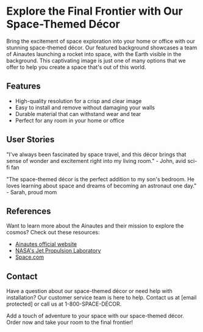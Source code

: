 <!--font:Open Sans-->

# Explore the Final Frontier with Our Space-Themed Décor

Bring the excitement of space exploration into your home or office with our stunning space-themed décor. Our featured background showcases a team of Ainautes launching a rocket into space, with the Earth visible in the background. This captivating image is just one of many options that we offer to help you create a space that's out of this world.

## Features

- High-quality resolution for a crisp and clear image
- Easy to install and remove without damaging your walls
- Durable material that can withstand wear and tear
- Perfect for any room in your home or office

## User Stories

"I've always been fascinated by space travel, and this décor brings that sense of wonder and excitement right into my living room." - John, avid sci-fi fan

"The space-themed décor is the perfect addition to my son's bedroom. He loves learning about space and dreams of becoming an astronaut one day." - Sarah, proud mom

## References

Want to learn more about the Ainautes and their mission to explore the cosmos? Check out these resources:

- [Ainautes official website](#)
- [NASA's Jet Propulsion Laboratory](#)
- [Space.com](#)

## Contact

Have a question about our space-themed décor or need help with installation? Our customer service team is here to help. Contact us at [email protected] or call us at 1-800-SPACE-DÉCOR.

Add a touch of adventure to your space with our space-themed décor. Order now and take your room to the final frontier!

<!--

Write me content for website with wallpaper which alt text is:

"A team of Ainautes launching a rocket into space, with the Earth visible in the background."

The name/title of the page should not be 1:1 copy of the alt text but rather a real content of the website which is using this wallpaper.

- Use markdown format 
- Start with heading
- Heading should be short and concise
- The content should look like a real website 
- The website should not be about the wallpaper, wallpaper is just a related background
- Heading should be contain work "wallpaper" or "background"
- Include real sections like references, contact, user stories, etc. use things relevant to the page purpose.
- Feel free to use structure like headings, bullets, numbering, blockquotes, paragraphs, horizontal lines, etc.
- You can use formatting like bold or _italic_
- You can include UTF-8 emojis
- Links should be only #hash anchors (and you can refer to the document itself)
- Do not include images


---


# Space Odyssey Wallpaper for the Ultimate Sci-Fi Fan

Are you a fan of science fiction and space exploration? Look no further than our Space Odyssey wallpaper, featuring a team of Ainautes launching a rocket into space with the Earth visible in the background. This stunning wallpaper is perfect for anyone who wants to add a touch of adventure and excitement to their home or office.

## Features

- High-quality resolution for a crisp and clear image
- Easy to install and remove without damaging your walls
- Durable material that can withstand wear and tear
- Perfect for any room in your home or office

## User Stories

"I've always been fascinated by space travel, and this wallpaper brings that sense of wonder and excitement right into my living room." - John, avid sci-fi fan

"The Space Odyssey wallpaper is the perfect addition to my son's bedroom. He loves learning about space and dreams of becoming an astronaut one day." - Sarah, proud mom

## References

Want to learn more about the Ainautes and their mission to explore the cosmos? Check out these resources:

- [Ainautes official website](#)
- [NASA's Jet Propulsion Laboratory](#)
- [Space.com](#)

## Contact

Have a question about our Space Odyssey wallpaper or need help with installation? Our customer service team is here to help. Contact us at [email protected] or call us at 1-800-SPACE-WP.

Add a touch of adventure to your space with our Space Odyssey wallpaper. Order now and take your room to the next level!


---


Heading should not include word "wallpaper". The website should not be about the wallpaper itself, wallpaper is just a related background, rewrite whole content.


---


# Explore the Final Frontier with Our Space-Themed Décor

Bring the excitement of space exploration into your home or office with our stunning space-themed décor. Our featured background showcases a team of Ainautes launching a rocket into space, with the Earth visible in the background. This captivating image is just one of many options that we offer to help you create a space that's out of this world.

## Features

- High-quality resolution for a crisp and clear image
- Easy to install and remove without damaging your walls
- Durable material that can withstand wear and tear
- Perfect for any room in your home or office

## User Stories

"I've always been fascinated by space travel, and this décor brings that sense of wonder and excitement right into my living room." - John, avid sci-fi fan

"The space-themed décor is the perfect addition to my son's bedroom. He loves learning about space and dreams of becoming an astronaut one day." - Sarah, proud mom

## References

Want to learn more about the Ainautes and their mission to explore the cosmos? Check out these resources:

- [Ainautes official website](#)
- [NASA's Jet Propulsion Laboratory](#)
- [Space.com](#)

## Contact

Have a question about our space-themed décor or need help with installation? Our customer service team is here to help. Contact us at [email protected] or call us at 1-800-SPACE-DÉCOR.

Add a touch of adventure to your space with our space-themed décor. Order now and take your room to the final frontier!

-->

